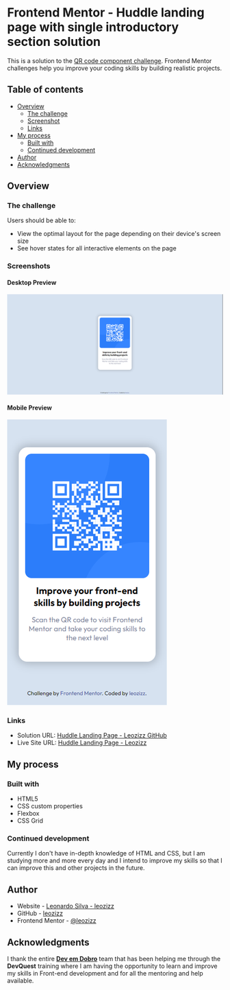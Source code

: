 # Frontend Mentor - Huddle landing page with single introductory section solution

This is a solution to the [QR code component challenge](https://www.frontendmentor.io/challenges/qr-code-component-iux_sIO_H). Frontend Mentor challenges help you improve your coding skills by building realistic projects. 

## Table of contents

- [Overview](#overview)
  - [The challenge](#the-challenge)
  - [Screenshot](#screenshot)
  - [Links](#links)
- [My process](#my-process)
  - [Built with](#built-with)
  - [Continued development](#continued-development)
- [Author](#author)
- [Acknowledgments](#acknowledgments)

## Overview

### The challenge

Users should be able to:

- View the optimal layout for the page depending on their device's screen size
- See hover states for all interactive elements on the page

### Screenshots

#### Desktop Preview
![Desktop Preview](./assets/readme/desktop-preview.png)


#### Mobile Preview
![Mobile Preview](./assets/readme/mobile-preview.png)

### Links

- Solution URL: [Huddle Landing Page - Leozizz GitHub](https://www.frontendmentor.io/solutions/huddle-landing-page-using-css-grid-and-flexbox-V4LTpa2lqp)
- Live Site URL: [Huddle Landing Page - Leozizz ](https://leozizz.github.io/huddle-landing-page-frontend-mentor/)

## My process

### Built with

- HTML5
- CSS custom properties
- Flexbox
- CSS Grid

### Continued development

Currently I don't have in-depth knowledge of HTML and CSS, but I am studying more and more every day and I intend to improve my skills so that I can improve this and other projects in the future.

## Author

- Website - [Leonardo Silva - leozizz](https://leozizz.github.io)
- GitHub - [leozizz](https://github.com/leozizz)
- Frontend Mentor - [@leozizz](https://www.frontendmentor.io/profile/leozizz)


## Acknowledgments

I thank the entire [**Dev em Dobro**](https://www.instagram.com/devemdobro/) team that has been helping me through the **DevQuest** training where I am having the opportunity to learn and improve my skills in Front-end development and for all the mentoring and help available.